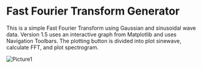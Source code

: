 # Fast Fourier Transform Generator
This is a simple Fast Fourier Transform using Gaussian and sinusoidal wave data. Version 1.5 uses an interactive graph from Matplotlib and uses Navigation Toolbars. The plotting button is divided into plot sinewave, calculate FFT, and plot spectrogram.


![Picture1](https://user-images.githubusercontent.com/82978589/151740543-c66c5f7c-afbd-429f-b7cd-8172a57089a4.png)
